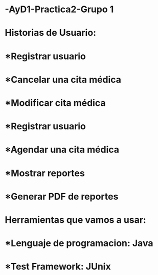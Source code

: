 # -AyD1-Practica2-Grupo 1

# Historias de Usuario:
  # *Registrar usuario 											
  # *Cancelar una cita médica 
  # *Modificar cita médica 
  # *Registrar usuario
  # *Agendar una cita médica
  # *Mostrar reportes
  # *Generar PDF de reportes
# Herramientas que vamos a usar:
  # *Lenguaje de programacion: Java
  # *Test Framework: JUnix
   
